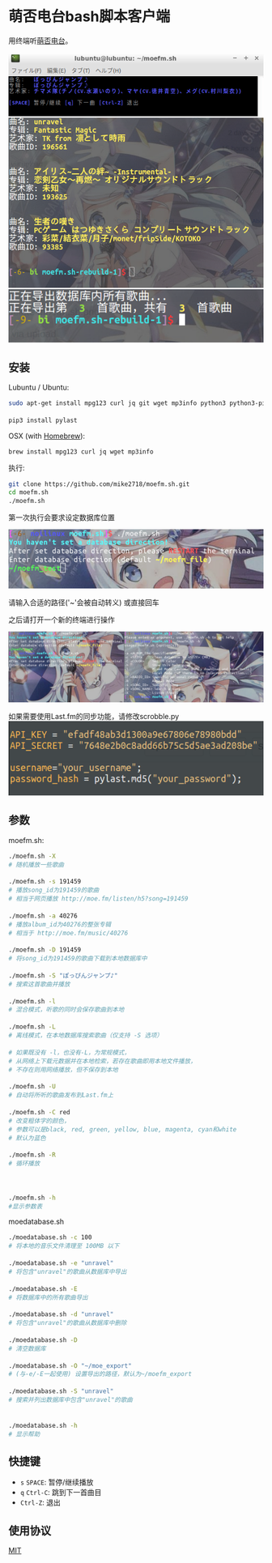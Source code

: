 ﻿# 萌否电台bash脚本客户端

用终端听[萌否电台](http://moe.fm)。

[![moefm.sh运行在Lubuntu](assets/img/moefm.sh.png)](#安装和使用)
![萌否电台数据库管理](assets/img/moedatabase_1.png)
![萌否电台数据库管理](assets/img/moedatabase_2.png)

## 安装

Lubuntu / Ubuntu:

```bash
sudo apt-get install mpg123 curl jq git wget mp3info python3 python3-pip

pip3 install pylast

```

OSX (with [Homebrew](https://brew.sh/)):

```
brew install mpg123 curl jq wget mp3info
```

执行:


```bash
git clone https://github.com/mike2718/moefm.sh.git
cd moefm.sh
./moefm.sh
```

第一次执行会要求设定数据库位置

![设定数据库位置](assets/img/moefm.sh_install.png)

请输入合适的路径('~'会被自动转义)
或直接回车

之后请打开一个新的终端进行操作

![打开新终端](assets/img/moefm.sh_install_2.png)

如果需要使用Last.fm的同步功能，请修改scrobble.py
![提供last.fm的信息](assets/img/lastfm_usage.png)


## 参数

moefm.sh:
```bash
./moefm.sh -X
# 随机播放一些歌曲

./moefm.sh -s 191459
# 播放song_id为191459的歌曲
# 相当于网页播放 http://moe.fm/listen/h5?song=191459

./moefm.sh -a 40276
# 播放album_id为40276的整张专辑
# 相当于 http://moe.fm/music/40276 

./moefm.sh -D 191459
# 将song_id为191459的歌曲下载到本地数据库中

./moefm.sh -S "ぽっぴんジャンプ♪"
# 搜索这首歌曲并播放

./moefm.sh -l
# 混合模式，听歌的同时会保存歌曲到本地

./moefm.sh -L
# 离线模式，在本地数据库搜索歌曲（仅支持 -S 选项）

# 如果既没有 -l，也没有-L，为常规模式，
# 从网络上下载元数据并在本地检索，若存在歌曲即用本地文件播放，
# 不存在则用网络播放，但不保存到本地

./moefm.sh -U
# 自动将所听的歌曲发布到Last.fm上

./moefm.sh -C red
# 改变粗体字的颜色，
# 参数可以是black, red, green, yellow, blue, magenta, cyan和white
# 默认为蓝色

./moefm.sh -R
# 循环播放



./moefm.sh -h
#显示参数表
```

moedatabase.sh
```bash
./moedatabase.sh -c 100
# 将本地的音乐文件清理至 100MB 以下

./moedatabase.sh -e "unravel"
# 将包含"unravel"的歌曲从数据库中导出

./moedatabase.sh -E
# 将数据库中的所有歌曲导出

./moedatabase.sh -d "unravel"
# 将包含"unravel"的歌曲从数据库中删除

./moedatabase.sh -D
# 清空数据库

./moedatabase.sh -O "~/moe_export"
# (与-e/-E一起使用) 设置导出的路径，默认为~/moefm_export

./moedatabase.sh -S "unravel"
# 搜索并列出数据库中包含"unravel"的歌曲


./moedatabase.sh -h
# 显示帮助
```

## 快捷键

* `s` `SPACE`: 暂停/继续播放
* `q` `Ctrl-C`: 跳到下一首曲目
* `Ctrl-Z`: 退出

## 使用协议
[MIT](https://github.com/mike2718/moefm.sh/blob/master/LICENSE)
